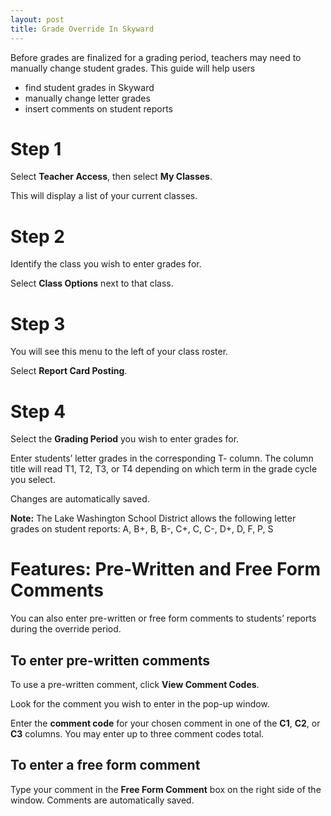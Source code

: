 ```yaml
---
layout: post
title: Grade Override In Skyward
---
```


Before grades are finalized for a grading period, teachers may need to manually change student grades. This guide will help users
 
 * find student grades in Skyward 
 * manually change letter grades
 * insert comments on student reports

# Step 1

Select **Teacher Access**, then select **My Classes**.

This will display a list of your current classes.





# Step 2

Identify the class you wish to enter grades for.

Select **Class Options** next to that class.

# Step 3

You will see this menu to the left of your class roster.

Select **Report Card Posting**.


# Step 4

Select the **Grading Period** you wish to enter grades for. 

Enter students’ letter grades in the corresponding T- column. The column title will read T1, T2, T3, or T4 depending on which term in the grade cycle you select.

Changes are automatically saved.

**Note:** The Lake Washington School District allows the following letter grades on student reports: A, B+, B, B-, C+, C, C-, D+, D, F, P, S


# Features: Pre-Written and Free Form Comments

You can also enter pre-written or free form comments to students’ reports during the override period. 

## To enter pre-written comments

To use a pre-written comment, click **View Comment Codes**.



Look for the comment you wish to enter in the pop-up window.



Enter the **comment code** for your chosen comment in one of the **C1**, **C2**, or **C3** columns. You may enter up to three comment codes total.


## To enter a free form comment

Type your comment in the **Free Form Comment** box on the right side of the window. Comments are automatically saved.

